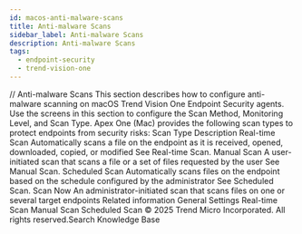 ```yaml
---
id: macos-anti-malware-scans
title: Anti-malware Scans
sidebar_label: Anti-malware Scans
description: Anti-malware Scans
tags:
  - endpoint-security
  - trend-vision-one
---
```


/*<![CDATA[*/ $('#title').html($('meta[name=map-description]').attr('content')); /*]]>*/ Anti-malware Scans This section describes how to configure anti-malware scanning on macOS Trend Vision One Endpoint Security agents. Use the screens in this section to configure the Scan Method, Monitoring Level, and Scan Type. Apex One (Mac) provides the following scan types to protect endpoints from security risks: Scan Type Description Real-time Scan Automatically scans a file on the endpoint as it is received, opened, downloaded, copied, or modified See Real-time Scan. Manual Scan A user-initiated scan that scans a file or a set of files requested by the user See Manual Scan. Scheduled Scan Automatically scans files on the endpoint based on the schedule configured by the administrator See Scheduled Scan. Scan Now An administrator-initiated scan that scans files on one or several target endpoints Related information General Settings Real-time Scan Manual Scan Scheduled Scan © 2025 Trend Micro Incorporated. All rights reserved.Search Knowledge Base